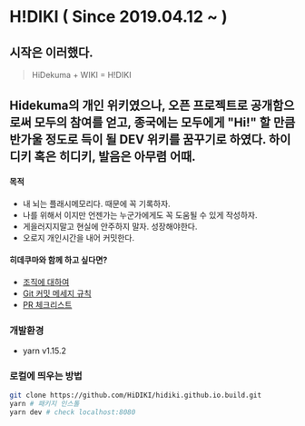 # H!DIKI ( Since 2019.04.12 ~ )
## 시작은 이러했다.
> HiDekuma + WIKI = H!DIKI

Hidekuma의 개인 위키였으나, 오픈 프로젝트로 공개함으로써 모두의 참여를 얻고, 종국에는 모두에게 "Hi!" 할 만큼 반가울 정도로 득이 될 DEV 위키를 꿈꾸기로 하였다. 하이디키 혹은 히디키, 발음은 아무렴 어때.
---

#### 목적
- 내 뇌는 플래시메모리다. 때문에 꼭 기록하자.
- 나를 위해서 이지만 언젠가는 누군가에게도 꼭 도움될 수 있게 작성하자.
- 게을러지지말고 현실에 안주하지 말자. 성장해야한다.
- 오로지 개인시간을 내어 커밋한다.

#### 히데쿠마와 함께 하고 싶다면?
- [조직에 대하여](https://github.com/HiDIKI/hidiki.github.io.build/wiki/1.-HiDIKI-%EC%A1%B0%EC%A7%81%EC%97%90-%EB%8C%80%ED%95%98%EC%97%AC)
- [Git 커밋 메세지 규칙](https://github.com/HiDIKI/hidiki.github.io.build/wiki/2.-Git-%EC%BB%A4%EB%B0%8B-%EB%A9%94%EC%84%B8%EC%A7%80-%EA%B7%9C%EC%B9%99)
- [PR 체크리스트](https://github.com/HiDIKI/hidiki.github.io.build/wiki/3.-PR-%EC%B2%B4%ED%81%AC%EB%A6%AC%EC%8A%A4%ED%8A%B8)


### 개발환경
* yarn v1.15.2

### 로컬에 띄우는 방법
```bash
git clone https://github.com/HiDIKI/hidiki.github.io.build.git
yarn # 패키지 인스톨
yarn dev # check localhost:8080
```
